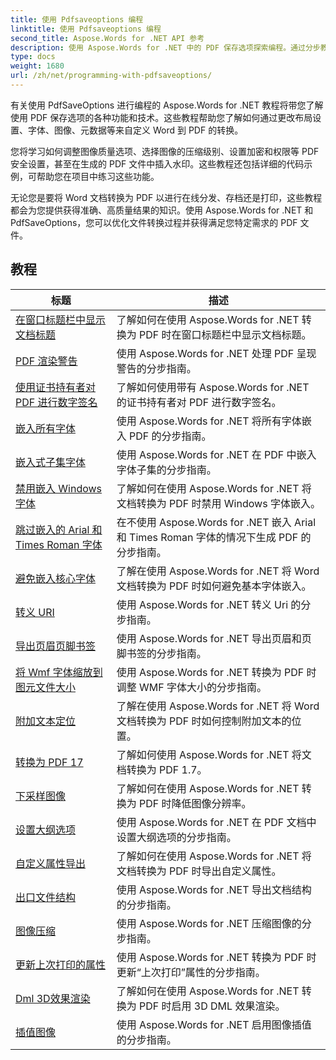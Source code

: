 ```yaml
---
title: 使用 Pdfsaveoptions 编程
linktitle: 使用 Pdfsaveoptions 编程
second_title: Aspose.Words for .NET API 参考
description: 使用 Aspose.Words for .NET 中的 PDF 保存选项探索编程。通过分步教程和示例代码了解如何使用高级功能将 Word 文档生成为 PDF。
type: docs
weight: 1680
url: /zh/net/programming-with-pdfsaveoptions/
---
```

有关使用 PdfSaveOptions 进行编程的 Aspose.Words for .NET 教程将带您了解使用 PDF 保存选项的各种功能和技术。这些教程帮助您了解如何通过更改布局设置、字体、图像、元数据等来自定义 Word 到 PDF 的转换。

您将学习如何调整图像质量选项、选择图像的压缩级别、设置加密和权限等 PDF 安全设置，甚至在生成的 PDF 文件中插入水印。这些教程还包括详细的代码示例，可帮助您在项目中练习这些功能。

无论您是要将 Word 文档转换为 PDF 以进行在线分发、存档还是打印，这些教程都会为您提供获得准确、高质量结果的知识。使用 Aspose.Words for .NET 和 PdfSaveOptions，您可以优化文件转换过程并获得满足您特定需求的 PDF 文件。

 ## 教程
| 标题 | 描述 |
| --- | --- |
| [在窗口标题栏中显示文档标题](./display-doc-title-in-window-titlebar/) | 了解如何在使用 Aspose.Words for .NET 转换为 PDF 时在窗口标题栏中显示文档标题。 |
| [PDF 渲染警告](./pdf-render-warnings/) | 使用 Aspose.Words for .NET 处理 PDF 呈现警告的分步指南。 |
| [使用证书持有者对 PDF 进行数字签名](./digitally-signed-pdf-using-certificate-holder/) | 了解如何使用带有 Aspose.Words for .NET 的证书持有者对 PDF 进行数字签名。 |
| [嵌入所有字体](./embedded-all-fonts/) | 使用 Aspose.Words for .NET 将所有字体嵌入 PDF 的分步指南。 |
| [嵌入式子集字体](./embedded-subset-fonts/) | 使用 Aspose.Words for .NET 在 PDF 中嵌入字体子集的分步指南。 |
| [禁用嵌入 Windows 字体](./disable-embed-windows-fonts/) | 了解如何在使用 Aspose.Words for .NET 将文档转换为 PDF 时禁用 Windows 字体嵌入。 |
| [跳过嵌入的 Arial 和 Times Roman 字体](./skip-embedded-arial-and-times-roman-fonts/) | 在不使用 Aspose.Words for .NET 嵌入 Arial 和 Times Roman 字体的情况下生成 PDF 的分步指南。 |
| [避免嵌入核心字体](./avoid-embedding-core-fonts/) | 了解在使用 Aspose.Words for .NET 将 Word 文档转换为 PDF 时如何避免基本字体嵌入。 |
| [转义 URI](./escape-uri/) | 使用 Aspose.Words for .NET 转义 Uri 的分步指南。 |
| [导出页眉页脚书签](./export-header-footer-bookmarks/) | 使用 Aspose.Words for .NET 导出页眉和页脚书签的分步指南。 |
| [将 Wmf 字体缩放到图元文件大小](./scale-wmf-fonts-to-metafile-size/) | 使用 Aspose.Words for .NET 转换为 PDF 时调整 WMF 字体大小的分步指南。 |
| [附加文本定位](./additional-text-positioning/) | 了解在使用 Aspose.Words for .NET 将 Word 文档转换为 PDF 时如何控制附加文本的位置。 |
| [转换为 PDF 17](./conversion-to-pdf-17/) | 了解如何使用 Aspose.Words for .NET 将文档转换为 PDF 1.7。 |
| [下采样图像](./downsampling-images/) | 了解如何在使用 Aspose.Words for .NET 转换为 PDF 时降低图像分辨率。 |
| [设置大纲选项](./set-outline-options/) | 使用 Aspose.Words for .NET 在 PDF 文档中设置大纲选项的分步指南。 |
| [自定义属性导出](./custom-properties-export/) | 了解如何在使用 Aspose.Words for .NET 将文档转换为 PDF 时导出自定义属性。 |
| [出口文件结构](./export-document-structure/) | 使用 Aspose.Words for .NET 导出文档结构的分步指南。 |
| [图像压缩](./image-compression/) | 使用 Aspose.Words for .NET 压缩图像的分步指南。 |
| [更新上次打印的属性](./update-last-printed-property/) | 使用 Aspose.Words for .NET 转换为 PDF 时更新“上次打印”属性的分步指南。 |
| [Dml 3D效果渲染](./dml-3deffects-rendering/) | 了解如何在使用 Aspose.Words for .NET 转换为 PDF 时启用 3D DML 效果渲染。 |
| [插值图像](./interpolate-images/) | 使用 Aspose.Words for .NET 启用图像插值的分步指南。 |
